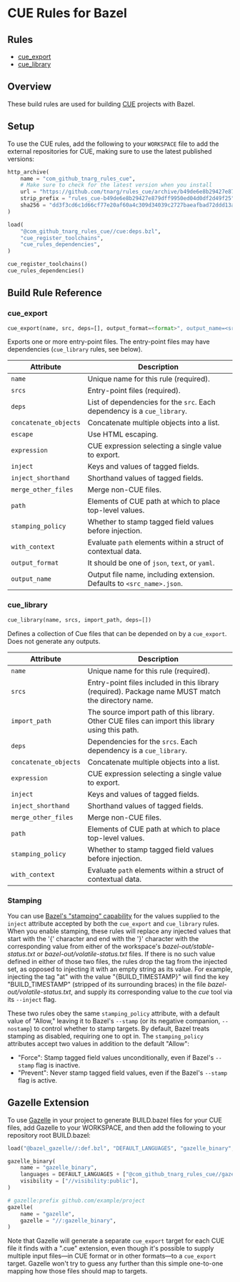 # CUE Rules for Bazel

## Rules
* [cue_export](#cue_export)
* [cue_library](#cue_library)

## Overview
These build rules are used for building [CUE][cue] projects with Bazel.

[cue]: https://cuelang.org/

## Setup
To use the CUE rules, add the following to your
`WORKSPACE` file to add the external repositories for CUE, making sure to use the latest
published versions:

```py
http_archive(
    name = "com_github_tnarg_rules_cue",
    # Make sure to check for the latest version when you install
    url = "https://github.com/tnarg/rules_cue/archive/b49de6e8b29427e879dff9950ed04d0df2d49f25.zip",
    strip_prefix = "rules_cue-b49de6e8b29427e879dff9950ed04d0df2d49f25",
    sha256 = "dd3f3cd6c1d66cf77e20af60a4c309d34039c2727baeafbad72ddd13aec5414a",
)

load(
    "@com_github_tnarg_rules_cue//cue:deps.bzl",
    "cue_register_toolchains",
    "cue_rules_dependencies",
)

cue_register_toolchains()
cue_rules_dependencies()
```


## Build Rule Reference

<a name="reference-cue_export"></a>
### cue_export

```py
cue_export(name, src, deps=[], output_format=<format>", output_name=<src_filename.cue>)
```

Exports one or more entry-point files. The entry-point files may have
dependencies (`cue_library` rules, see below).

| Attribute             | Description                                                             |
|-----------------------|-------------------------------------------------------------------------|
| `name`                | Unique name for this rule (required).                                   |
| `srcs`                | Entry-point files (required).                                           |
| `deps`                | List of dependencies for the `src`. Each dependency is a `cue_library`. |
| `concatenate_objects` | Concatenate multiple objects into a list.                               |
| `escape`              | Use HTML escaping.                                                      |
| `expression`          | CUE expression selecting a single value to export.                      |
| `inject`              | Keys and values of tagged fields.                                       |
| `inject_shorthand`    | Shorthand values of tagged fields.                                      |
| `merge_other_files`   | Merge non-CUE files.                                                    |
| `path`                | Elements of CUE path at which to place top-level values.                |
| `stamping_policy`     | Whether to stamp tagged field values before injection.                  |
| `with_context`        | Evaluate `path` elements within a struct of contextual data.            |
| `output_format`       | It should be one of `json`, `text`, or `yaml`.                          |
| `output_name`         | Output file name, including extension. Defaults to `<src_name>.json`.   |

### cue_library

```py
cue_library(name, srcs, import_path, deps=[])
```

Defines a collection of Cue files that can be depended on by a `cue_export`. Does not generate any outputs.

| Attribute             | Description                                                                                        |
|-----------------------|----------------------------------------------------------------------------------------------------|
| `name`                | Unique name for this rule (required).                                                              |
| `srcs`                | Entry-point files included in this library (required). Package name MUST match the directory name. |
| `import_path`         | The source import path of this library. Other CUE files can import this library using this path.  |
| `deps`                | Dependencies for the `srcs`. Each dependency is a `cue_library`.                                   |
| `concatenate_objects` | Concatenate multiple objects into a list.                                                          |
| `expression`          | CUE expression selecting a single value to export.                                                 |
| `inject`              | Keys and values of tagged fields.                                                                  |
| `inject_shorthand`    | Shorthand values of tagged fields.                                                                 |
| `merge_other_files`   | Merge non-CUE files.                                                                               |
| `path`                | Elements of CUE path at which to place top-level values.                                           |
| `stamping_policy`     | Whether to stamp tagged field values before injection.                                             |
| `with_context`        | Evaluate `path` elements within a struct of contextual data.                                       |

### Stamping

You can use [Bazel's "stamping" capability](https://docs.bazel.build/versions/master/user-manual.html#workspace_status) for the values supplied to the `inject` attribute accepted by both the `cue_export` and `cue_library` rules. When you enable stamping, these rules will replace any injected values that start with the '{' character and end with the '}' character with the corresponding value from either of the workspace's _bazel-out/stable-status.txt_ or _bazel-out/volatile-status.txt_ files. If there is no such value defined in either of those two files, the rules drop the tag from the injected set, as opposed to injecting it with an empty string as its value. For example, injecting the tag "at" with the value "{BUILD_TIMESTAMP}" will find the key "BUILD_TIMESTAMP" (stripped of its surrounding braces) in the file _bazel-out/volatile-status.txt_, and supply its corresponding value to the _cue_ tool via its `--inject` flag.

These two rules obey the same `stamping_policy` attribute, with a default value of "Allow," leaving it to Bazel's `--stamp` (or its negative companion, `--nostamp`) to control whether to stamp targets. By default, Bazel treats stamping as disabled, requiring one to opt in. The `stamping_policy` attributes accept two values in addition to the default "Allow":
- "Force": Stamp tagged field values unconditionally, even if Bazel's `--stamp` flag is inactive.
- "Prevent": Never stamp tagged field values, even if the Bazel's `--stamp` flag is active.

## Gazelle Extension

To use [Gazelle][gazelle] in your project to generate BUILD.bazel files for your CUE files, add Gazelle to your WORKSPACE, and then add the following to your repository root BUILD.bazel:

[gazelle]: https://github.com/bazelbuild/bazel-gazelle

```py
load("@bazel_gazelle//:def.bzl", "DEFAULT_LANGUAGES", "gazelle_binary", "gazelle")

gazelle_binary(
    name = "gazelle_binary",
    languages = DEFAULT_LANGUAGES + ["@com_github_tnarg_rules_cue//gazelle/cue"],
    visibility = ["//visibility:public"],
)

# gazelle:prefix github.com/example/project
gazelle(
    name = "gazelle",
    gazelle = "//:gazelle_binary",
)
```

Note that Gazelle will generate a separate `cue_export` target for each CUE file it finds with a ".cue" extension, even though it's possible to supply multiple input files—in CUE format or in other formats—to a `cue_export` target. Gazelle won't try to guess any further than this simple one-to-one mapping how those files should map to targets.
